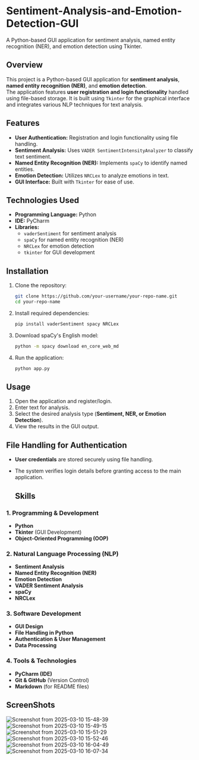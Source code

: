 # Sentiment-Analysis-and-Emotion-Detection-GUI
A Python-based GUI application for sentiment analysis, named entity recognition (NER), and emotion detection using Tkinter.

## Overview
This project is a Python-based GUI application for **sentiment analysis**, **named entity recognition (NER)**, and **emotion detection**.  
The application features **user registration and login functionality** handled using file-based storage. It is built using `Tkinter` for the graphical interface and integrates various NLP techniques for text analysis.


## Features
- **User Authentication:** Registration and login functionality using file handling.  
- **Sentiment Analysis:** Uses `VADER SentimentIntensityAnalyzer` to classify text sentiment.  
- **Named Entity Recognition (NER):** Implements `spaCy` to identify named entities.  
- **Emotion Detection:** Utilizes `NRCLex` to analyze emotions in text.  
- **GUI Interface:** Built with `Tkinter` for ease of use.  


## Technologies Used
- **Programming Language:** Python  
- **IDE:** PyCharm  
- **Libraries:**  
  - `vaderSentiment` for sentiment analysis  
  - `spaCy` for named entity recognition (NER)  
  - `NRCLex` for emotion detection  
  - `tkinter` for GUI development  


## Installation
1. Clone the repository:
   ```sh
   git clone https://github.com/your-username/your-repo-name.git
   cd your-repo-name
   ```
2. Install required dependencies:
   ```sh
   pip install vaderSentiment spacy NRCLex
   ```
3. Download spaCy's English model:
   ```sh
   python -m spacy download en_core_web_md
   ```
4. Run the application:
   ```sh
   python app.py
   ```


## Usage
1. Open the application and register/login.  
2. Enter text for analysis.  
3. Select the desired analysis type (**Sentiment, NER, or Emotion Detection**).  
4. View the results in the GUI output.  


## File Handling for Authentication
- **User credentials** are stored securely using file handling.  
- The system verifies login details before granting access to the main application.

  ## Skills

### 1. Programming & Development  
- **Python**  
- **Tkinter** (GUI Development)  
- **Object-Oriented Programming (OOP)**  

### 2. Natural Language Processing (NLP)  
- **Sentiment Analysis**  
- **Named Entity Recognition (NER)**  
- **Emotion Detection**  
- **VADER Sentiment Analysis**  
- **spaCy**  
- **NRCLex**  

### 3. Software Development  
- **GUI Design**  
- **File Handling in Python**  
- **Authentication & User Management**  
- **Data Processing**  

### 4. Tools & Technologies  
- **PyCharm (IDE)**  
- **Git & GitHub** (Version Control)  
- **Markdown** (for README files)  


## ScreenShots

![Screenshot from 2025-03-10 15-48-39](https://github.com/user-attachments/assets/373023a9-742e-4c0c-bbe1-363ac9b165d6)
![Screenshot from 2025-03-10 15-49-15](https://github.com/user-attachments/assets/3a678524-2ab7-4cee-bcc5-4d5dd071ccb2)
![Screenshot from 2025-03-10 15-51-29](https://github.com/user-attachments/assets/b63dcdde-0d09-4945-8db9-799f2a76dcb8)
![Screenshot from 2025-03-10 15-52-46](https://github.com/user-attachments/assets/3e127738-a43d-4955-a2a6-5da4a3e24b15)
![Screenshot from 2025-03-10 16-04-49](https://github.com/user-attachments/assets/977d7e63-97ee-4b14-8fcd-72ea011dc1be)
![Screenshot from 2025-03-10 16-07-34](https://github.com/user-attachments/assets/398cefa9-dd41-492c-87d2-5184bb88f0bc)

